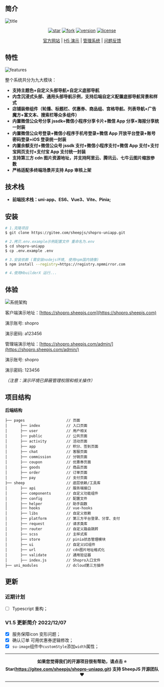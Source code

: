 ## 简介

![title](https://file.sheepjs.com/www/preview/dcloud/01.png)

<div align="center">

[![star](https://gitee.com/sheepjs/shopro-uniapp/badge/star.svg)](https://gitee.com/sheepjs/shopro-uniapp.git)
[![fork](https://gitee.com/sheepjs/shopro-uniapp/badge/fork.svg?theme=gvp)](https://gitee.com/sheepjs/shopro-uniapp.git)
[![version](https://img.shields.io/badge/Shopro-V1.5-brightgreen)](https://gitee.com/sheepjs/shopro-uniapp.git)
[![license](http://img.shields.io/badge/license-MIT-orange)](https://gitee.com/sheepjs/shopro-uniapp.git)

[官方网站](https://www.shopro.top/) | [H5 演示](http://shopro.sheepjs.com/) | [管理系统](https://shopro.sheepjs.com/admin/) | [问题反馈](https://gitee.com/sheepjs/shopro-uniapp/issues)

</div>

## 特性

![features](https://file.sheepjs.com/www/preview/dcloud/02.png) 


整个系统共分为九大模块：

- **支持主题色+自定义头部导航+自定义底部导航**
- **内含沉浸式头部、通用头部导航示例，支持后端自定义配置底部导航背景和样式**
- **店铺装修组件（轮播、标题栏、优惠券、商品组、宫格导航、列表导航+广告魔方+富文本、搜索栏等众多组件）**
- **内置微信公众号分享 jssdk+微信小程序分享卡片+微信 App 分享+海报分享统一封装**
- **内置微信公众号登录+微信小程序手机号登录+微信 App 开放平台登录+账号密码登录+iOS 登录统一封装**
- **内置余额支付+微信公众号 jssdk 支付+微信小程序支付+微信 App 支付+支付宝网页支付+支付宝 App 支付统一封装**
- **支持第三方 cdn 图片资源地址，并支持阿里云、腾讯云、七牛云图片缩放参数**
- **严格适配多终端场景并支持 App 审核上架**


## 技术栈

- **前端技术栈：uni-app、ES6、Vue3、Vite、Pinia;**
## 安装

```bash
# 1.克隆项目
$ git clone https://gitee.com/sheepjs/shopro-uniapp.git
```

```bash
# 2.拷贝.env.example示例配置文件 重命名为.env
$ cd shopro-uniapp
$ cp .env.example .env 
```

```bash
# 3.安装依赖 (需安装nodejs环境, 使用npm国内镜像)
$ npm install --registry=https://registry.npmmirror.com
```

```bash
# 4.使用HbuilderX 运行...
```

## 体验

![系统架构](https://file.sheepjs.com/www/preview/dcloud/04.png)

客户端演示地址：[https://shopro.sheepjs.com](https://shopro.sheepjs.com)

演示账号: shopro

演示密码: a123456

管理端演示地址：[https://shopro.sheepjs.com/admin/](https://shopro.sheepjs.com/admin/)

演示账号: shopro

演示密码: 123456

_（注意：演示环境已屏蔽管理权限和相关操作）_


## 项目结构

**后端结构**

```
├── pages                   // 页面
│      ├── index            // 入口页面
│      ├── user             // 用户相关
│      ├── public           // 公共页面
│      ├── activity         // 活动页面
│      ├── app              // 积分、签到页面
│      ├── chat             // 客服页面
│      ├── commission       // 分销页面
│      ├── coupon           // 优惠券页面
│      ├── goods            // 商品页面
│      ├── order            // 订单页面
│      ├── pay              // 支付页面
├── sheep                   // 底层依赖/工具库
│      ├── api              // 服务端接口
│      ├── components       // 自定义功能组件
│      ├── config           // 配置文件
│      ├── helper           // 助手函数
│      ├── hooks            // vue-hooks
│      ├── libs             // 自定义依赖
│      ├── platform         // 第三方平台登录、分享、支付
│      ├── request          // 请求类库
│      ├── router           // 自定义路由跳转
│      ├── scss             // 主样式库
│      ├── store            // pinia状态管理模块
│      ├── ui               // 自定义UI组件
│      ├── url              // cdn图片地址格式化
│      ├── validate         // 通用验证器
│      ├── index.js         // Shopro入口文件
├── uni_modules             // dcloud第三方插件

```


## 更新

### 近期计划

- [ ] Typescript 重构；

### V1.5 更新简介 2022/12/07

- [x] 服务保障icon 变形问题；
- [x] 确认订单 可用优惠券逻辑修改；
- [x] `su-image`组件中`customStyle`添加`width`属性；

---

**<p align="center">如果您觉得我们的开源项目很有帮助，请点击 :star: Star(https://gitee.com/sheepjs/shopro-uniapp.git) 支持 SheepJS 开源团队:heart:</p>**

---

